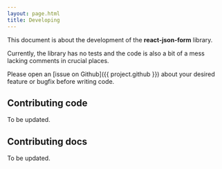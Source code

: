 ```yaml
---
layout: page.html
title: Developing
---
```


This document is about the development of the **react-json-form** library.

Currently, the library has no tests and the code is also a bit of a mess lacking
comments in crucial places.

Please open an [issue on Github]({{ project.github }}) about your desired feature
or bugfix before writing code.


## Contributing code

To be updated.

## Contributing docs

To be updated.
